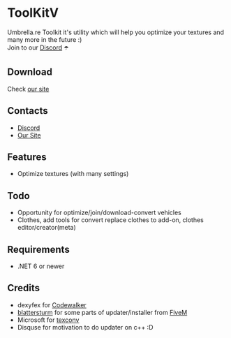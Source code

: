 # ToolKitV
Umbrella.re Toolkit it's utility which will help you optimize your textures and many more in the future :)<br>
Join to our [Discord](https://discord.gg/8mEAy9a) ☂️

## Download
Check [our site](https://umbrella.re)

## Contacts
- [Discord](https://discord.gg/8mEAy9a)
- [Our Site](https://umbrella.re)

## Features
- Optimize textures (with many settings)

## Todo
- Opportunity for optimize/join/download-convert vehicles
- Clothes, add tools for convert replace clothes to add-on, clothes editor/creator(meta)

## Requirements
- .NET 6 or newer

## Credits
 - dexyfex for [Codewalker](https://github.com/dexyfex/CodeWalker)
 - [blattersturm](https://github.com/blattersturm) for some parts of updater/installer from [FiveM](https://github.com/citizenfx/fivem)
 - Microsoft for [texconv](https://github.com/microsoft/DirectXTex)
 - Disquse for motivation to do updater on c++ :D
